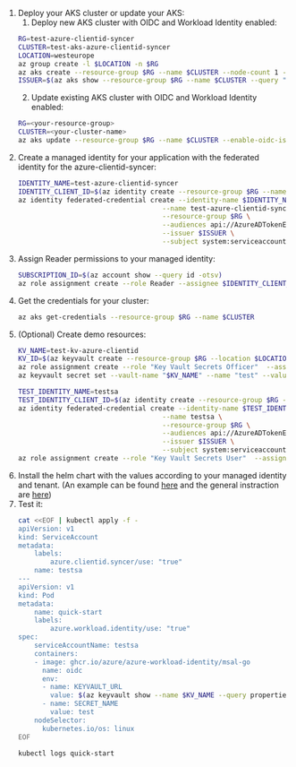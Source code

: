 1. Deploy your AKS cluster or update your AKS:
    1. Deploy new AKS cluster with OIDC and Workload Identity enabled:
    ```bash
    RG=test-azure-clientid-syncer
    CLUSTER=test-aks-azure-clientid-syncer
    LOCATION=westeurope
    az group create -l $LOCATION -n $RG
    az aks create --resource-group $RG --name $CLUSTER --node-count 1 --enable-oidc-issuer --enable-workload-identity
    ISSUER=$(az aks show --resource-group $RG --name $CLUSTER --query "oidcIssuerProfile.issuerUrl" -otsv)
    ```
    2. Update existing AKS cluster with OIDC and Workload Identity enabled:
    ```bash
    RG=<your-resource-group>
    CLUSTER=<your-cluster-name>
    az aks update --resource-group $RG --name $CLUSTER --enable-oidc-issuer --enable-workload-identity
    ```
2. Create a managed identity for your application with the federated identity for the azure-clientid-syncer:
    ```bash
    IDENTITY_NAME=test-azure-clientid-syncer
    IDENTITY_CLIENT_ID=$(az identity create --resource-group $RG --name $IDENTITY_NAME --query clientId -otsv)
    az identity federated-credential create --identity-name $IDENTITY_NAME \
                                        --name test-azure-clientid-syncer \
                                        --resource-group $RG \
                                        --audiences api://AzureADTokenExchange \
                                        --issuer $ISSUER \
                                        --subject system:serviceaccount:azure-clientid-syncer-system:azure-clientid-syncer-webhook-admin
    ```
3. Assign Reader permissions to your managed identity:
    ```bash
    SUBSCRIPTION_ID=$(az account show --query id -otsv)
    az role assignment create --role Reader --assignee $IDENTITY_CLIENT_ID --scope subscriptions/$SUBSCRIPTION_ID
    ```
4. Get the credentials for your cluster:
    ```bash
    az aks get-credentials --resource-group $RG --name $CLUSTER
    ```
5. (Optional) Create demo resources:
    ```bash
    KV_NAME=test-kv-azure-clientid
    KV_ID=$(az keyvault create --resource-group $RG --location $LOCATION --name $KV_NAME --enable-rbac-authorization true --query id -otsv)
    az role assignment create --role "Key Vault Secrets Officer"  --assignee $(az ad signed-in-user show --query id -otsv) --scope "$KV_ID"
    az keyvault secret set --vault-name "$KV_NAME" --name "test" --value 'Hello!'

    TEST_IDENTITY_NAME=testsa
    TEST_IDENTITY_CLIENT_ID=$(az identity create --resource-group $RG --name $TEST_IDENTITY_NAME --query clientId -otsv)
    az identity federated-credential create --identity-name $TEST_IDENTITY_NAME \
                                        --name testsa \
                                        --resource-group $RG \
                                        --audiences api://AzureADTokenExchange \
                                        --issuer $ISSUER \
                                        --subject system:serviceaccount:default:testsa
    az role assignment create --role "Key Vault Secrets User"  --assignee $TEST_IDENTITY_CLIENT_ID --scope "$KV_ID"
    ```
5. Install the helm chart with the values according to your managed identity and tenant. (An example can be found [here](example-values.yaml) and the general instraction are [here](../README.md#installation))
6. Test it:
    ```bash
    cat <<EOF | kubectl apply -f -
    apiVersion: v1
    kind: ServiceAccount
    metadata:
        labels:
            azure.clientid.syncer/use: "true"
        name: testsa
    ---
    apiVersion: v1
    kind: Pod
    metadata:
        name: quick-start
        labels:
            azure.workload.identity/use: "true"
    spec:
        serviceAccountName: testsa
        containers:
        - image: ghcr.io/azure/azure-workload-identity/msal-go
          name: oidc
          env:
          - name: KEYVAULT_URL
            value: $(az keyvault show --name $KV_NAME --query properties.vaultUri -otsv)
          - name: SECRET_NAME
            value: test
        nodeSelector:
          kubernetes.io/os: linux
    EOF

    kubectl logs quick-start
    ```